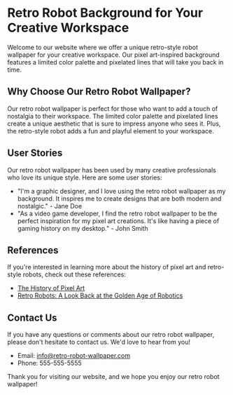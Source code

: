 <!--font:Open Sans-->

# Retro Robot Background for Your Creative Workspace

Welcome to our website where we offer a unique retro-style robot wallpaper for your creative workspace. Our pixel art-inspired background features a limited color palette and pixelated lines that will take you back in time.

## Why Choose Our Retro Robot Wallpaper?

Our retro robot wallpaper is perfect for those who want to add a touch of nostalgia to their workspace. The limited color palette and pixelated lines create a unique aesthetic that is sure to impress anyone who sees it. Plus, the retro-style robot adds a fun and playful element to your workspace.

## User Stories

Our retro robot wallpaper has been used by many creative professionals who love its unique style. Here are some user stories:

- "I'm a graphic designer, and I love using the retro robot wallpaper as my background. It inspires me to create designs that are both modern and nostalgic." - Jane Doe
- "As a video game developer, I find the retro robot wallpaper to be the perfect inspiration for my pixel art creations. It's like having a piece of gaming history on my desktop." - John Smith

## References

If you're interested in learning more about the history of pixel art and retro-style robots, check out these references:

- [The History of Pixel Art](#)
- [Retro Robots: A Look Back at the Golden Age of Robotics](#)

## Contact Us

If you have any questions or comments about our retro robot wallpaper, please don't hesitate to contact us. We'd love to hear from you!

- Email: [info@retro-robot-wallpaper.com](mailto:info@retro-robot-wallpaper.com)
- Phone: 555-555-5555

Thank you for visiting our website, and we hope you enjoy our retro robot wallpaper!

<!--

Write me content for website with wallpaper which alt text is:

"A pixel art-inspired wallpaper featuring a retro-style robot, with a limited color palette and pixelated lines."

The name/title of the page should not be 1:1 copy of the alt text but rather a real content of the website which is using this wallpaper.

- Use markdown format 
- Start with heading
- Heading should be short and concise
- The content should look like a real website 
- The website should not be about the wallpaper, wallpaper is just a related background
- Heading should be contain work "wallpaper" or "background"
- Include real sections like references, contact, user stories, etc. use things relevant to the page purpose.
- Feel free to use structure like headings, bullets, numbering, blockquotes, paragraphs, horizontal lines, etc.
- You can use formatting like bold or _italic_
- You can include UTF-8 emojis
- Links should be only #hash anchors (and you can refer to the document itself)
- Do not include images


---


# Retro Robot Background for Your Creative Workspace

Welcome to our website where we offer a unique retro-style robot wallpaper for your creative workspace. Our pixel art-inspired background features a limited color palette and pixelated lines that will take you back in time.

## Why Choose Our Retro Robot Wallpaper?

Our retro robot wallpaper is perfect for those who want to add a touch of nostalgia to their workspace. The limited color palette and pixelated lines create a unique aesthetic that is sure to impress anyone who sees it. Plus, the retro-style robot adds a fun and playful element to your workspace.

## User Stories

Our retro robot wallpaper has been used by many creative professionals who love its unique style. Here are some user stories:

- "I'm a graphic designer, and I love using the retro robot wallpaper as my background. It inspires me to create designs that are both modern and nostalgic." - Jane Doe
- "As a video game developer, I find the retro robot wallpaper to be the perfect inspiration for my pixel art creations. It's like having a piece of gaming history on my desktop." - John Smith

## References

If you're interested in learning more about the history of pixel art and retro-style robots, check out these references:

- [The History of Pixel Art](#)
- [Retro Robots: A Look Back at the Golden Age of Robotics](#)

## Contact Us

If you have any questions or comments about our retro robot wallpaper, please don't hesitate to contact us. We'd love to hear from you!

- Email: [info@retro-robot-wallpaper.com](mailto:info@retro-robot-wallpaper.com)
- Phone: 555-555-5555

Thank you for visiting our website, and we hope you enjoy our retro robot wallpaper!

-->
